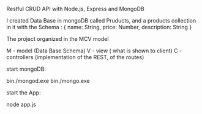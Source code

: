 Restful CRUD API with Node.js, Express and MongoDB

I created Data Base in mongoDB called Pruducts, and a products collection in it with the Schema :
{
name: String,
price: Number,
description: String
}

The project organized in the MCV model

M - model (Data Base Schema)
V - view ( what is shown to client)
C - controllers (implementation of the REST, of the routes)

start mongoDB:

bin./mongod.exe
bin./mongo.exe

start the App: 

node app.js



